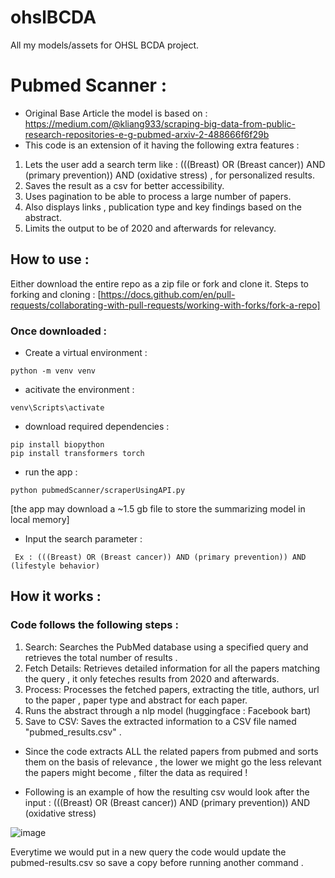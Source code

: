 # ohslBCDA
All my models/assets for OHSL BCDA project.


# Pubmed Scanner :

- Original Base Article the model is based on : https://medium.com/@kliang933/scraping-big-data-from-public-research-repositories-e-g-pubmed-arxiv-2-488666f6f29b
- This code is an extension of it having the following extra features :

1. Lets the user add a search term like : (((Breast) OR (Breast cancer)) AND (primary prevention)) AND (oxidative stress) , for personalized results.
2. Saves the result as a csv for better accessibility.
3. Uses pagination to be able to process a large number of papers.
4. Also displays links , publication type and key findings based on the abstract.
5. Limits the output to be of 2020 and afterwards for relevancy.


## How to use :
Either download the entire repo as a zip file or fork and clone it.
Steps to forking and cloning : [https://docs.github.com/en/pull-requests/collaborating-with-pull-requests/working-with-forks/fork-a-repo]

### Once downloaded :
- Create a virtual environment :
```
python -m venv venv
```
- acitivate the environment :
```
venv\Scripts\activate
```
- download required dependencies :

```
pip install biopython
pip install transformers torch
```

- run the app :
```
python pubmedScanner/scraperUsingAPI.py  
```
[the app may download a ~1.5 gb file to store the summarizing model in local memory]

- Input the search parameter :
```
 Ex : (((Breast) OR (Breast cancer)) AND (primary prevention)) AND (lifestyle behavior)
```
## How it works :

### Code follows the following steps :
1. Search: Searches the PubMed database using a specified query and retrieves the total number of results .
2. Fetch Details: Retrieves detailed information for all the papers matching the query , it only feteches results from 2020 and afterwards.
3. Process: Processes the fetched papers, extracting the title, authors, url to the paper , paper type and abstract for each paper.
4. Runs the abstract through a nlp model (huggingface : Facebook bart)
5. Save to CSV: Saves the extracted information to a CSV file named "pubmed_results.csv" .

- Since the code extracts ALL the related papers from pubmed and sorts them on the basis of relevance , the lower we might go the less relevant the papers might become , filter the data as required !

- Following is an example of how the resulting csv would look after the input : (((Breast) OR (Breast cancer)) AND (primary prevention)) AND (oxidative stress) 

![image](https://github.com/Yash-29-10-2003/ohslBCDA/assets/89728102/a29d883f-d1db-45d1-8095-e1e37c202795)

Everytime we would put in a new query the code would update the pubmed-results.csv so save a copy before running another command .



